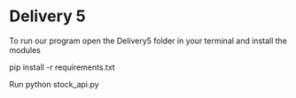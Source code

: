 # Delivery 5

To run our program open the Delivery5 folder in your terminal and install the modules


pip install -r requirements.txt

Run
python stock_api.py
